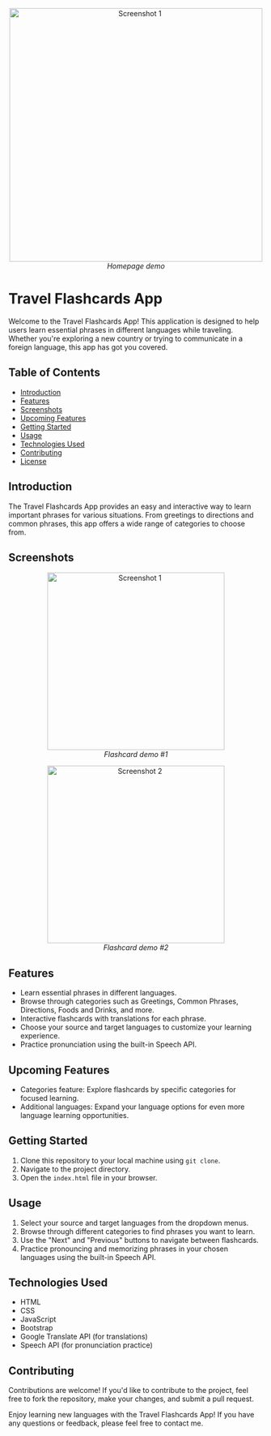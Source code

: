 <p align="center">
  <img src="https://github.com/anabaf/travel-flashcards-web-app/assets/119486067/1cd407cd-fd74-4c62-a5d9-2711f9826f43" alt="Screenshot 1" width="500">
  <br>
  <em>Homepage demo</em>
</p>

# Travel Flashcards App

Welcome to the Travel Flashcards App! This application is designed to help users learn essential phrases in different languages while traveling. Whether you're exploring a new country or trying to communicate in a foreign language, this app has got you covered.

## Table of Contents

- [Introduction](#introduction)
- [Features](#features)
- [Screenshots](#screenshots)
- [Upcoming Features](#upcoming-features)
- [Getting Started](#getting-started)
- [Usage](#usage)
- [Technologies Used](#technologies-used)
- [Contributing](#contributing)
- [License](#license)

## Introduction

The Travel Flashcards App provides an easy and interactive way to learn important phrases for various situations. From greetings to directions and common phrases, this app offers a wide range of categories to choose from.

## Screenshots
<p align="center">
  <img src="https://github.com/anabaf/travel-flashcards-web-app/assets/119486067/c8204c4f-4b15-426a-bc36-19c385c0bcac" alt="Screenshot 1" width="350">
  <br>
  <em>Flashcard demo #1</em>
</p>
<p align="center">
  <img src="https://github.com/anabaf/travel-flashcards-web-app/assets/119486067/741d60a0-a7da-4acc-9d38-dcec29eac0e9" alt="Screenshot 2" width="350">
  <br>
  <em>Flashcard demo #2</em>
</p>

## Features

- Learn essential phrases in different languages.
- Browse through categories such as Greetings, Common Phrases, Directions, Foods and Drinks, and more.
- Interactive flashcards with translations for each phrase.
- Choose your source and target languages to customize your learning experience.
- Practice pronunciation using the built-in Speech API.

## Upcoming Features

- Categories feature: Explore flashcards by specific categories for focused learning.
- Additional languages: Expand your language options for even more language learning opportunities.

## Getting Started

1. Clone this repository to your local machine using `git clone`.
2. Navigate to the project directory.
3. Open the `index.html` file in your browser.

## Usage

1. Select your source and target languages from the dropdown menus.
2. Browse through different categories to find phrases you want to learn.
3. Use the "Next" and "Previous" buttons to navigate between flashcards.
4. Practice pronouncing and memorizing phrases in your chosen languages using the built-in Speech API.

## Technologies Used

- HTML
- CSS
- JavaScript
- Bootstrap
- Google Translate API (for translations)
- Speech API (for pronunciation practice)

## Contributing

Contributions are welcome! If you'd like to contribute to the project, feel free to fork the repository, make your changes, and submit a pull request.

Enjoy learning new languages with the Travel Flashcards App! If you have any questions or feedback, please feel free to contact me.

